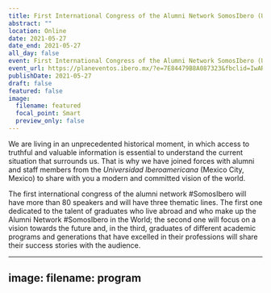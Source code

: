 ```yaml
---
title: First International Congress of the Alumni Network SomosIbero (Universidad Iberoamericana, Mexico)
abstract: ""
location: Online
date: 2021-05-27
date_end: 2021-05-27
all_day: false
event: First International Congress of the Alumni Network SomosIbero (Universidad Iberoamericana, Mexico)
event_url: https://planeventos.ibero.mx/?e=7E84479B8A087323&fbclid=IwAR0nUsTX42aA-gKxDYmxtM47VuWm490ta-wHNEwUYR4NWZmfqtZoHVfotoY
publishDate: 2021-05-27
draft: false
featured: false
image:
  filename: featured
  focal_point: Smart
  preview_only: false
---
```

<!--StartFragment-->
We are living in an unprecedented historical moment, in which access to truthful and valuable information is essential to understand the current situation that surrounds us. That is why we have joined forces with alumni and staff members from the *Universidad Iberoamericana* (Mexico City, Mexico) to share with you a modern and committed vision of the world.

The first international congress of the alumni network #SomosIbero will have more than 80 speakers and will have three thematic lines. The first one dedicated to the talent of graduates who live abroad and who make up the Alumni Network #SomosIbero in the World; the second one will focus on a vision towards the future and, in the third, graduates of different academic programs and generations that have excelled in their professions will share their success stories with the audience. 

---
image:
  filename: program
---
